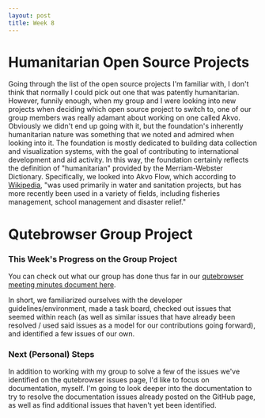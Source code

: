 ```yaml
---
layout: post
title: Week 8
---
```


# Humanitarian Open Source Projects

Going through the list of the open source projects I'm familiar with, I don't think that normally I could pick out one that was patently humanitarian. However, funnily enough, when my group and I were looking into new projects when deciding which open source project to switch to, one of our group members was really adamant about working on one called Akvo. Obviously we didn't end up going with it, but the foundation's inherently humanitarian nature was something that we noted and admired when looking into it. The foundation is mostly dedicated to building data collection and visualization systems, with the goal of contributing to international development and aid activity. In this way, the foundation certainly reflects the definition of "humanitarian" provided by the Merriam-Webster Dictionary. Specifically, we looked into Akvo Flow, which according to [Wikipedia](https://en.wikipedia.org/wiki/Akvo_Foundation#Products_and_services), "was used primarily in water and sanitation projects, but has more recently been used in a variety of fields, including fisheries management, school management and disaster relief."

# Qutebrowser Group Project

### This Week's Progress on the Group Project

You can check out what our group has done thus far in our [qutebrowser meeting minutes document here](https://github.com/nyu-ossd-s18/qutebrowser-team/blob/master/meeting-minutes.md).

In short, we familiarized ourselves with the developer guidelines/environment, made a task board, checked out issues that seemed within reach (as well as similar issues that have already been resolved / used said issues as a model for our contributions going forward), and identified a few issues of our own.

### Next (Personal) Steps

In addition to working with my group to solve a few of the issues we've identified on the qutebrowser issues page, I'd like to focus on documentation, myself. I'm going to look deeper into the documentation to try to resolve the documentation issues already posted on the GitHub page, as well as find additional issues that haven't yet been identified.
